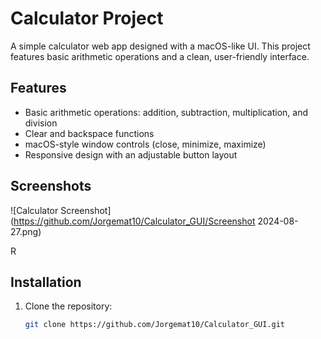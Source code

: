 # Calculator Project

A simple calculator web app designed with a macOS-like UI. This project features basic arithmetic operations and a clean, user-friendly interface.

## Features
- Basic arithmetic operations: addition, subtraction, multiplication, and division
- Clear and backspace functions
- macOS-style window controls (close, minimize, maximize)
- Responsive design with an adjustable button layout

## Screenshots
![Calculator Screenshot](https://github.com/Jorgemat10/Calculator_GUI/Screenshot 2024-08-27.png)

R

## Installation

1. Clone the repository:
   ```bash
   git clone https://github.com/Jorgemat10/Calculator_GUI.git
